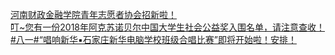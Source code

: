   
[河南财政金融学院青年志愿者协会招新啦！](http://www.dianyue.me/archives/300/8n40hsl7fhodl62l/)  
[叮~您有一份2018年阿克苏诺贝尔中国大学生社会公益奖入围名单，请注意查收！](http://www.dianyue.me/archives/221/0lrkscjjm12duiyt/)  
[#八一#“唱响新华▪石家庄新华电脑学校班级合唱比赛”即将开始啦！安排！](http://www.dianyue.me/archives/442/gnhfwnq1wqqwttc7/)